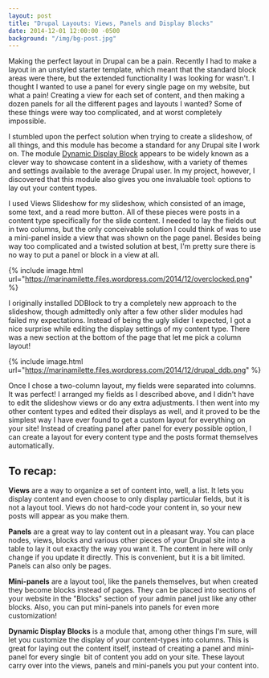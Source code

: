 ```yaml
---
layout: post
title: "Drupal Layouts: Views, Panels and Display Blocks"
date: 2014-12-01 12:00:00 -0500
background: "/img/bg-post.jpg"
---
```


Making the perfect layout in Drupal can be a pain. Recently I had to make a layout in an unstyled starter template, which meant that the standard block areas were there, but the extended functionality I was looking for wasn't. I thought I wanted to use a panel for every single page on my website, but what a pain! Creating a view for each set of content, and then making a dozen panels for all the different pages and layouts I wanted? Some of these things were way too complicated, and at worst completely impossible.

I stumbled upon the perfect solution when trying to create a slideshow, of all things, and this module has become a standard for any Drupal site I work on. The module <a href="https://www.drupal.org/project/ddblock" target="_blank">Dynamic Display Block</a> appears to be widely known as a clever way to showcase content in a slideshow, with a variety of themes and settings available to the average Drupal user. In my project, however, I discovered that this module also gives you one invaluable tool: options to lay out your content types.

I used Views Slideshow for my slideshow, which consisted of an image, some text, and a read more button. All of these pieces were posts in a content type specifically for the slide content. I needed to lay the fields out in two columns, but the only conceivable solution I could think of was to use a mini-panel inside a view that was shown on the page panel. Besides being way too complicated and a twisted solution at best, I'm pretty sure there is no way to put a panel or block in a view at all.

{% include image.html
  url="https://marinamilette.files.wordpress.com/2014/12/overclocked.png"
%}

I originally installed DDBlock to try a completely new approach to the slideshow, though admittedly only after a few other slider modules had failed my expectations. Instead of being the ugly slider I expected, I got a nice surprise while editing the display settings of my content type. There was a new section at the bottom of the page that let me pick a column layout!

{% include image.html
  url="https://marinamilette.files.wordpress.com/2014/12/drupal_ddb.png"
%}

Once I chose a two-column layout, my fields were separated into columns. It was perfect! I arranged my fields as I described above, and I didn't have to edit the slideshow views or do any extra adjustments. I then went into my other content types and edited their displays as well, and it proved to be the simplest way I have ever found to get a custom layout for everything on your site! Instead of creating panel after panel for every possible option, I can create a layout for every content type and the posts format themselves automatically.

## To recap:

**Views** are a way to organize a set of content into, well, a list. It lets you display content and even choose to only display particular fields, but it is not a layout tool. Views do not hard-code your content in, so your new posts will appear as you make them.

**Panels** are a great way to lay content out in a pleasant way. You can place nodes, views, blocks and various other pieces of your Drupal site into a table to lay it out exactly the way you want it. The content in here will only change if you update it directly. This is convenient, but it is a bit limited. Panels can also only be pages.

**Mini-panels** are a layout tool, like the panels themselves, but when created they become blocks instead of pages. They can be placed into sections of your website in the "Blocks" section of your admin panel just like any other blocks. Also, you can put mini-panels into panels for even more customization!

**Dynamic Display Blocks** is a module that, among other things I'm sure, will let you customize the display of your content-types into columns. This is great for laying out the content itself, instead of creating a panel and mini-panel for every single  bit of content you add on your site. These layout carry over into the views, panels and mini-panels you put your content into.
